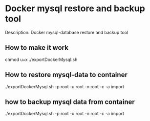 # Docker mysql restore and backup tool 

Description: Docker mysql-database restore and backup tool

## How to make it work

  chmod u+x ./exportDockerMysql.sh

## How to restore mysql-data to container

 ./exportDockerMysql.sh -p root -u root -n root -c <containerid> -a import

 ## how to backup mysql data from container

 ./exportDockerMysql.sh -p root -u root -n root -c <containerid> -a import
